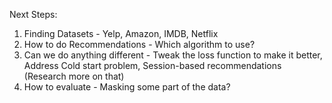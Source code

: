 Next Steps: 

1. Finding Datasets - Yelp, Amazon, IMDB, Netflix
2. How to do Recommendations - Which algorithm to use? 
3. Can we do anything different - Tweak the loss function to make it better, Address Cold start problem, Session-based recommendations (Research more on that)
4. How to evaluate - Masking some part of the data?
